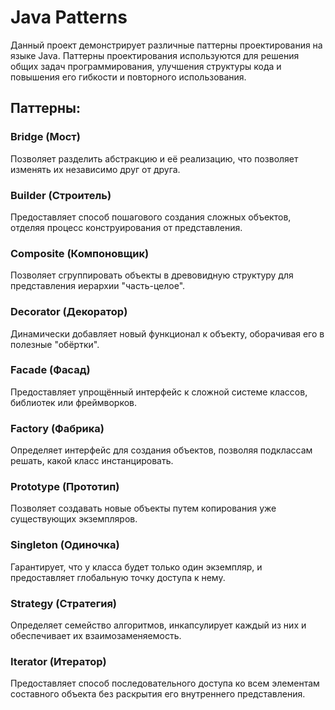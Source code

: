 # Java Patterns

Данный проект демонстрирует различные паттерны проектирования на языке Java. Паттерны проектирования используются для решения общих задач программирования, улучшения структуры кода и повышения его гибкости и повторного использования.

## Паттерны:

###  Bridge (Мост)
Позволяет разделить абстракцию и её реализацию, что позволяет изменять их независимо друг от друга.

###  Builder (Строитель)
Предоставляет способ пошагового создания сложных объектов, отделяя процесс конструирования от представления.

###  Composite (Компоновщик)
Позволяет сгруппировать объекты в древовидную структуру для представления иерархии "часть-целое".

###  Decorator (Декоратор)
Динамически добавляет новый функционал к объекту, оборачивая его в полезные "обёртки".

###  Facade (Фасад)
Предоставляет упрощённый интерфейс к сложной системе классов, библиотек или фреймворков.

###  Factory (Фабрика)
Определяет интерфейс для создания объектов, позволяя подклассам решать, какой класс инстанцировать.

###  Prototype (Прототип)
Позволяет создавать новые объекты путем копирования уже существующих экземпляров.

###  Singleton (Одиночка)
Гарантирует, что у класса будет только один экземпляр, и предоставляет глобальную точку доступа к нему.

###  Strategy (Стратегия)
Определяет семейство алгоритмов, инкапсулирует каждый из них и обеспечивает их взаимозаменяемость.

###  Iterator (Итератор)
Предоставляет способ последовательного доступа ко всем элементам составного объекта без раскрытия его внутреннего представления.